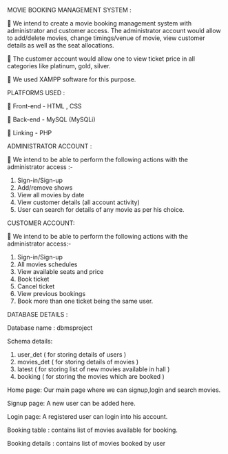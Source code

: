 MOVIE BOOKING MANAGEMENT SYSTEM :

	We intend to create a movie booking management system with administrator and customer access. The administrator account would allow to add/delete movies, change timings/venue of movie, view customer details as well as the seat allocations.

	The customer account would allow one to view ticket price in all categories like platinum, gold, silver.

	We used XAMPP software for this purpose.


PLATFORMS USED :

	Front-end - HTML , CSS

	Back-end - MySQL (MySQLi)

	Linking    - PHP


ADMINISTRATOR ACCOUNT :

	We intend to be able to perform the following actions with the administrator access :-
1.	Sign-in/Sign-up
2.	Add/remove shows
3.	View all movies by date
4.	View customer details (all account activity)
5.	User can search for details of any movie as per his choice.

CUSTOMER ACCOUNT:

	We intend to be able to perform the following actions with the administrator access:-
1.	Sign-in/Sign-up
2.	All movies schedules
3.	View available seats and price
4.	Book ticket
5.	Cancel ticket
6.	View previous bookings
7.	Book more than one ticket being the same user.

DATABASE DETAILS :

Database name : dbmsproject

Schema details:

1. user_det  ( for storing details of users )
2. movies_det  ( for storing details of movies )
3. latest ( for storing list of new movies available in hall )
4. booking ( for storing the movies which are booked )

Home page: Our main page where we can signup,login and search movies.
 
Signup page: A new user can be added here.
 
Login page: A registered user can login into his account.
 
Booking table : contains list of movies available for booking.
 
Booking details : contains list of movies booked by user
 

